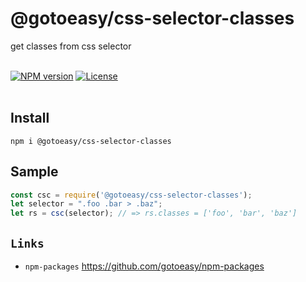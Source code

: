 # @gotoeasy/css-selector-classes
get classes from css selector
<br>
<br>

[![NPM version](https://img.shields.io/npm/v/@gotoeasy/css-selector-classes.svg)](https://www.npmjs.com/package/@gotoeasy/css-selector-classes)
[![License](https://img.shields.io/badge/License-MIT-brightgreen.svg)](https://github.com/gotoeasy/npm-packages/blob/master/LICENSE)
<br>
<br>

## Install
```
npm i @gotoeasy/css-selector-classes
```

## Sample
```js
const csc = require('@gotoeasy/css-selector-classes');
let selector = ".foo .bar > .baz";
let rs = csc(selector); // => rs.classes = ['foo', 'bar', 'baz']
```


## `Links`
* `npm-packages` https://github.com/gotoeasy/npm-packages


